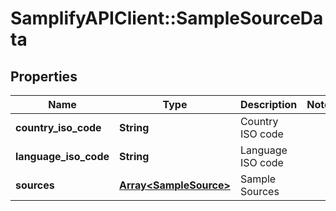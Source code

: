 # SamplifyAPIClient::SampleSourceData

## Properties
Name | Type | Description | Notes
------------ | ------------- | ------------- | -------------
**country_iso_code** | **String** | Country ISO code | 
**language_iso_code** | **String** | Language ISO code | 
**sources** | [**Array&lt;SampleSource&gt;**](SampleSource.md) | Sample Sources | 



